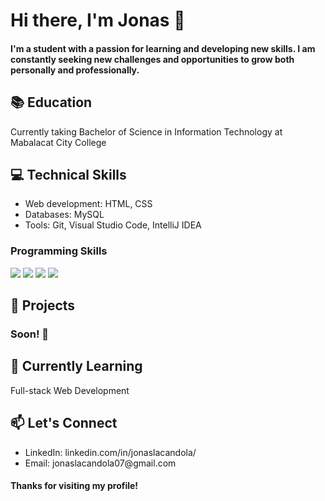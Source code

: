<h1>Hi there, I'm Jonas 👋</h1>
<h4>I'm a student with a passion for learning and developing new skills. I am constantly seeking new challenges and opportunities to grow both personally and professionally.</h4>

<h2>📚 Education</h2>
Currently taking Bachelor of Science in Information Technology at Mabalacat City College
<h2>💻 Technical Skills</h2>
<ul>
  <li>Web development: HTML, CSS</li>
  <li>Databases: MySQL</li>
  <li>Tools: Git, Visual Studio Code, IntelliJ IDEA</li>
</ul>
<h3>Programming Skills</h3>
<img src="https://img.shields.io/badge/-Java-007396?logo=java&logoColor=white&style=flat"> <img src="https://img.shields.io/badge/-C%23-239120?logo=c-sharp&logoColor=white&style=flat"> <img src="https://img.shields.io/badge/-.NET-5C2D91?logo=.net&logoColor=white&style=flat"> <img src="https://img.shields.io/badge/-JavaScript-F7DF1E?logo=javascript&logoColor=black&style=flat">
<h2>🚀 Projects</h2>
<h3>Soon! 👋</h3>
<h2>🌱 Currently Learning</h2>
Full-stack Web Development
<h2>📫 Let's Connect</h2>
<ul>
  <li>LinkedIn: linkedin.com/in/jonaslacandola/</li>
  <li>Email: jonaslacandola07@gmail.com</li>
</ul>

<h4>Thanks for visiting my profile!</h4>
